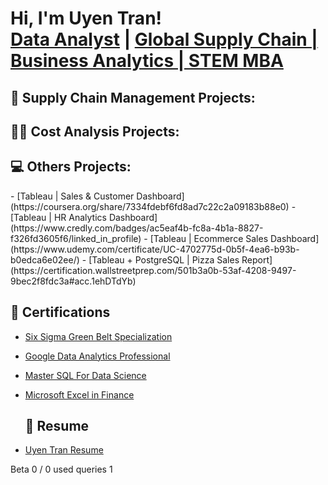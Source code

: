 <h1>Hi, I'm Uyen Tran! <br/><a href="https://github.com/uyentran16">Data Analyst</a> | <a href="https://www.linkedin.com/in/uyentran16/">Global Supply Chain | Business Analytics | STEM MBA</a></h1>

<h2>🎢 Supply Chain Management Projects:</h2>

<h2>👨‍💻 Cost Analysis Projects:</h2>

<h2>💻 Others Projects:</h2>
- [Tableau | Sales & Customer Dashboard](https://coursera.org/share/7334fdebf6fd8ad7c22c2a09183b88e0)
- [Tableau | HR Analytics Dashboard](https://www.credly.com/badges/ac5eaf4b-fc8a-4b1a-8827-f326fd3605f6/linked_in_profile)
- [Tableau | Ecommerce Sales Dashboard](https://www.udemy.com/certificate/UC-4702775d-0b5f-4ea6-b93b-b0edca6e02ee/)
- [Tableau + PostgreSQL | Pizza Sales Report](https://certification.wallstreetprep.com/501b3a0b-53af-4208-9497-9bec2f8fdc3a#acc.1ehDTdYb)

<h2>📑 Certifications</h2>

- [Six Sigma Green Belt Specialization](https://coursera.org/share/7334fdebf6fd8ad7c22c2a09183b88e0)
- [Google Data Analytics Professional](https://www.credly.com/badges/ac5eaf4b-fc8a-4b1a-8827-f326fd3605f6/linked_in_profile)
- [Master SQL For Data Science](https://www.udemy.com/certificate/UC-4702775d-0b5f-4ea6-b93b-b0edca6e02ee/)
- [Microsoft Excel in Finance](https://certification.wallstreetprep.com/501b3a0b-53af-4208-9497-9bec2f8fdc3a#acc.1ehDTdYb)

  <h2>📜 Resume</h2>
- [Uyen Tran Resume](https://coursera.org/share/7334fdebf6fd8ad7c22c2a09183b88e0)


<!--
**joshmadakor1/joshmadakor1** is a ✨ _special_ ✨ repository because its `README.md` (this file) appears on your GitHub profile.

Here are some ideas to get you started:

- 🔭 I’m currently working on ...
- 🌱 I’m currently learning ...
- 👯 I’m looking to collaborate on ...
- 🤔 I’m looking for help with ...
- 💬 Ask me about ...
- 📫 How to reach me: ...
- 😄 Pronouns: ...
- ⚡ Fun fact: ...
-->
Beta
0 / 0
used queries
1
